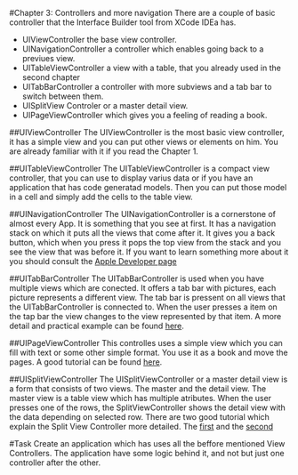 #Chapter 3: Controllers and more navigation
There are a couple of basic controller that the Interface Builder tool from XCode IDEa has.
  - UIViewController  the base view controller.
  - UINavigationController a controller which enables going back to a previues view.
  - UITableViewController a view with a table, that you already used in the second chapter
  - UITabBarController a controller with more subviews and a tab bar to switch between them.
  - UISplitView Controler or a master detail view.
  - UIPageViewController which gives you a feeling of reading a book.

##UIViewController
The UIViewController is the most basic view controller, it has a simple view and you can put other views or elements on him. You are already familiar with it if you read the Chapter 1.

##UITableViewController
The UITableViewController is a compact view controller, that you can use to display varius data or if you have an application that has code generatad models. Then you can put those model in a cell and simply add the cells to the table view.

##UINavigationController
The UINavigationController is a cornerstone of almost every App. It is something that you see at first. It has a navigation stack on which it puts all the views that come after it. It gives you a back button, which when you press it pops the top view from the stack and you see the view that was before it. If you want to learn something more about it you should consult the [Apple Developer page](https://developer.apple.com/library/ios/documentation/UIKit/Reference/UINavigationController_Class/)

##UITabBarController
The UITabBarController is used when you have multiple views which are conected. It offers a tab bar with pictures, each picture represents a different view. The tab bar is pressent on all views that the UITabBarController is connected to. When the user presses a item on the tap bar the view changes to the view represented by that item. A more detail and practical example can be found [here](http://makeapppie.com/2014/09/09/swift-swift-using-tab-bar-controllers-in-swift/).

##UIPageViewController
This controlles uses a simple view which you can fill with text or some other simple format. You use it as a book and move the pages. A good tutorial can be found [here](https://www.youtube.com/watch?v=8bltsDG2ENQ).

##UISplitViewController 
The UISplitViewController or a master detail view is a form that consists of two views. The master and the detail view. The master view is a table view which has multiple atributes. When the user presses one of the rows, the SplitViewController shows the detail view with the data depending on selected row. There are two good tutorial which explain the Split View Controller more detailed. The [first](http://www.raywenderlich.com/94443/uisplitviewcontroller-tutorial-getting-started) and the [second](http://rshankar.com/splitviewcontroller-example-in-swift/)

#Task
Create an application which has uses all the beffore mentioned View Controllers. The application have some logic behind it, and not but just one controller after the other.
